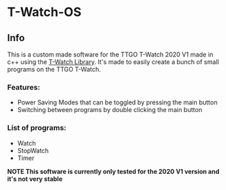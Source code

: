 # T-Watch-OS
## Info
This is a custom made software for the TTGO T-Watch 2020 V1 made in c++ using the [T-Watch Library](https://github.com/Xinyuan-LilyGO/TTGO_TWatch_Library). It's made to easily create a bunch of small programs on the TTGO T-Watch.  

### Features:
- Power Saving Modes that can be toggled by pressing the main button
- Switching between programs by double clicking the main button

### List of programs:
- Watch
- StopWatch
- Timer

**NOTE This software is currently only tested for the 2020 V1 version and it's not very stable**
